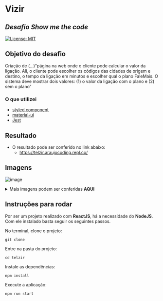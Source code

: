# Vizir
## *Desafio Show me the code*

[![License: MIT](https://img.shields.io/badge/License-MIT-yellow.svg)](https://github.com/Pereira-Araujo/users-api/blob/main/LICENSE.md)

## Objetivo do desafio

Criação de (...)"página na web onde o cliente pode calcular o valor da ligação. Ali, o cliente pode escolher os
códigos das cidades de origem e destino, o tempo da ligação em minutos e escolher qual o
plano FaleMais. O sistema deve mostrar dois valores: (1) o valor da ligação com o plano e (2)
sem o plano"

### O que utilizei
- [styled component](https://styled-components.com/)
- [material-ui](https://material-ui.com/pt/)
- [Jest](https://jestjs.io/pt-BR/docs/getting-started)


## Resultado
-  O resultado pode ser conferido no link abaixo:
   -   https://telzir.araujocoding.repl.co/
  

## Imagens 
![image](https://user-images.githubusercontent.com/60116988/123711196-72c8ba80-d846-11eb-9731-618062913bc0.png)
<details>
  <summary>Mais imagens podem ser conferidas <b>AQUI</b> </summary>
  
  <h2>Versão desktop<h2>
    
    

![image](https://user-images.githubusercontent.com/60116988/123711158-5f1d5400-d846-11eb-9496-48a5c8370f4d.png)
    ![image](https://user-images.githubusercontent.com/60116988/123711196-72c8ba80-d846-11eb-9731-618062913bc0.png)

  
  
  <h2>Versão mobile<h2>
    
 
 ![image](https://user-images.githubusercontent.com/60116988/123711271-98ee5a80-d846-11eb-9706-e1c464503ecc.png)![image](https://user-images.githubusercontent.com/60116988/123711320-aefc1b00-d846-11eb-8cc0-61a7bad91274.png)



</details>

## Instruções para rodar
Por ser um projeto realizado com **ReactJS**, há a necessidade do **NodeJS**. Com ele instalado basta seguir os seguintes passos.

No terminal, clone o projeto:
```
git clone 
```

Entre na pasta do projeto:
```
cd telzir
```

Instale as dependências:
```
npm install
```

Execute a aplicação:
```
npm run start 
```
